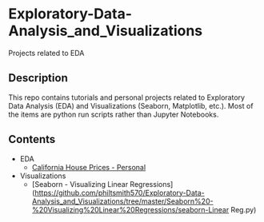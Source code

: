 # Exploratory-Data-Analysis_and_Visualizations
Projects related to EDA

## Description
This repo contains tutorials and personal projects related to Exploratory Data Analysis (EDA) and Visualizations (Seaborn, Matplotlib, etc.).  Most of the items are python run scripts rather than Jupyter Notebooks.

## Contents
  - EDA
     - [California House Prices - Personal](https://github.com/philtsmith570/Exploratory-Data-Analysis_and_Visualizations/tree/master/EDA%20-%20CA%20Housing%20Prices)
  - Visualizations
     - [Seaborn - Visualizing Linear Regressions](https://github.com/philtsmith570/Exploratory-Data-Analysis_and_Visualizations/tree/master/Seaborn%20-%20Visualizing%20Linear%20Regressions/seaborn-Linear Reg.py)
 
